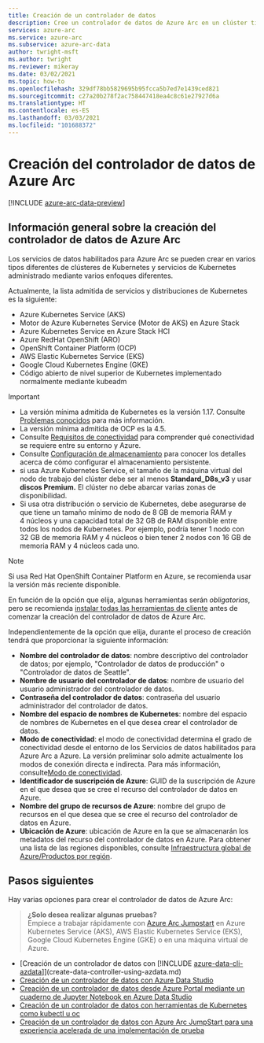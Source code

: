 ```yaml
---
title: Creación de un controlador de datos
description: Cree un controlador de datos de Azure Arc en un clúster típico de Kubernetes de varios nodos que ya haya implementado.
services: azure-arc
ms.service: azure-arc
ms.subservice: azure-arc-data
author: twright-msft
ms.author: twright
ms.reviewer: mikeray
ms.date: 03/02/2021
ms.topic: how-to
ms.openlocfilehash: 329df78bb5829695b95fcca5b7ed7e1439ced821
ms.sourcegitcommit: c27a20b278f2ac758447418ea4c8c61e27927d6a
ms.translationtype: HT
ms.contentlocale: es-ES
ms.lasthandoff: 03/03/2021
ms.locfileid: "101688372"
---
```

# <a name="create-the-azure-arc-data-controller"></a>Creación del controlador de datos de Azure Arc

[!INCLUDE [azure-arc-data-preview](../../../includes/azure-arc-data-preview.md)]

## <a name="overview-of-creating-the-azure-arc-data-controller"></a>Información general sobre la creación del controlador de datos de Azure Arc

Los servicios de datos habilitados para Azure Arc se pueden crear en varios tipos diferentes de clústeres de Kubernetes y servicios de Kubernetes administrado mediante varios enfoques diferentes.

Actualmente, la lista admitida de servicios y distribuciones de Kubernetes es la siguiente:

- Azure Kubernetes Service (AKS)
- Motor de Azure Kubernetes Service (Motor de AKS) en Azure Stack
- Azure Kubernetes Service en Azure Stack HCl
- Azure RedHat OpenShift (ARO)
- OpenShift Container Platform (OCP)
- AWS Elastic Kubernetes Service (EKS)
- Google Cloud Kubernetes Engine (GKE)
- Código abierto de nivel superior de Kubernetes implementado normalmente mediante kubeadm

> [!IMPORTANT]
> * La versión mínima admitida de Kubernetes es la versión 1.17. Consulte [Problemas conocidos](./release-notes.md#known-issues) para más información. 
> * La versión mínima admitida de OCP es la 4.5.
> * Consulte [Requisitos de conectividad](connectivity.md) para comprender qué conectividad se requiere entre su entorno y Azure.
> * Consulte [Configuración de almacenamiento](storage-configuration.md) para conocer los detalles acerca de cómo configurar el almacenamiento persistente.
> * si usa Azure Kubernetes Service, el tamaño de la máquina virtual del nodo de trabajo del clúster debe ser al menos **Standard_D8s_v3** y usar **discos Premium.** El clúster no debe abarcar varias zonas de disponibilidad. 
> * Si usa otra distribución o servicio de Kubernetes, debe asegurarse de que tiene un tamaño mínimo de nodo de 8 GB de memoria RAM y 4 núcleos y una capacidad total de 32 GB de RAM disponible entre todos los nodos de Kubernetes. Por ejemplo, podría tener 1 nodo con 32 GB de memoria RAM y 4 núcleos o bien tener 2 nodos con 16 GB de memoria RAM y 4 núcleos cada uno.

> [!NOTE]
> Si usa Red Hat OpenShift Container Platform en Azure, se recomienda usar la versión más reciente disponible.

En función de la opción que elija, algunas herramientas serán _obligatorias_, pero se recomienda [instalar todas las herramientas de cliente](./install-client-tools.md) antes de comenzar la creación del controlador de datos de Azure Arc.

Independientemente de la opción que elija, durante el proceso de creación tendrá que proporcionar la siguiente información:

- **Nombre del controlador de datos**: nombre descriptivo del controlador de datos; por ejemplo, "Controlador de datos de producción" o "Controlador de datos de Seattle".
- **Nombre de usuario del controlador de datos**: nombre de usuario del usuario administrador del controlador de datos.
- **Contraseña del controlador de datos**: contraseña del usuario administrador del controlador de datos.
- **Nombre del espacio de nombres de Kubernetes**: nombre del espacio de nombres de Kubernetes en el que desea crear el controlador de datos.
- **Modo de conectividad**: el modo de conectividad determina el grado de conectividad desde el entorno de los Servicios de datos habilitados para Azure Arc a Azure. La versión preliminar solo admite actualmente los modos de conexión directa e indirecta.  Para más información, consulte[Modo de conectividad](./connectivity.md). 
- **Identificador de suscripción de Azure**: GUID de la suscripción de Azure en el que desea que se cree el recurso del controlador de datos en Azure.
- **Nombre del grupo de recursos de Azure**: nombre del grupo de recursos en el que desea que se cree el recurso del controlador de datos en Azure.
- **Ubicación de Azure**: ubicación de Azure en la que se almacenarán los metadatos del recurso del controlador de datos en Azure. Para obtener una lista de las regiones disponibles, consulte [Infraestructura global de Azure/Productos por región](https://azure.microsoft.com/global-infrastructure/services/?products=azure-arc).

## <a name="next-steps"></a>Pasos siguientes

Hay varias opciones para crear el controlador de datos de Azure Arc:

> **¿Solo desea realizar algunas pruebas?**  
> Empiece a trabajar rápidamente con [Azure Arc Jumpstart](https://azurearcjumpstart.io/azure_arc_jumpstart/azure_arc_data/) en Azure Kubernetes Service (AKS), AWS Elastic Kubernetes Service (EKS), Google Cloud Kubernetes Engine (GKE) o en una máquina virtual de Azure.
> 
- [Creación de un controlador de datos con [!INCLUDE [azure-data-cli-azdata](../../../includes/azure-data-cli-azdata.md)]](create-data-controller-using-azdata.md)
- [Creación de un controlador de datos con Azure Data Studio](create-data-controller-azure-data-studio.md)
- [Creación de un controlador de datos desde Azure Portal mediante un cuaderno de Jupyter Notebook en Azure Data Studio](create-data-controller-resource-in-azure-portal.md)
- [Creación de un controlador de datos con herramientas de Kubernetes como kubectl u oc](create-data-controller-using-kubernetes-native-tools.md)
- [Creación de un controlador de datos con Azure Arc JumpStart para una experiencia acelerada de una implementación de prueba](https://azurearcjumpstart.io/azure_arc_jumpstart/azure_arc_data/)
